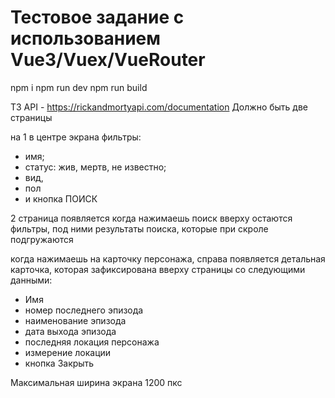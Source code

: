 # Тестовое задание с использованием Vue3/Vuex/VueRouter
npm i
npm run dev
npm run build

ТЗ
API - https://rickandmortyapi.com/documentation
Должно быть две страницы

на 1 в центре экрана фильтры:
- имя; 
- статус: жив, мертв, не известно; 
- вид, 
- пол
- и кнопка ПОИСК

2 страница появляется когда нажимаешь поиск
вверху остаются фильтры, под ними результаты поиска, которые при скроле подгружаются

когда нажимаешь на карточку персонажа, справа появляется детальная карточка, которая зафиксирована вверху страницы со следующими данными:
- Имя
- номер последнего эпизода
- наименование эпизода
- дата выхода эпизода
- последняя локация персонажа
- измерение локации
- кнопка  Закрыть 

Максимальная ширина экрана 1200 пкс
